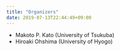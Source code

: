 ```yaml
---
title: "Organizers"
date: 2019-07-13T22:44:49+09:00
---
```


- Makoto P. Kato (University of Tsukuba)
- Hiroaki Ohshima (University of Hyogo)
